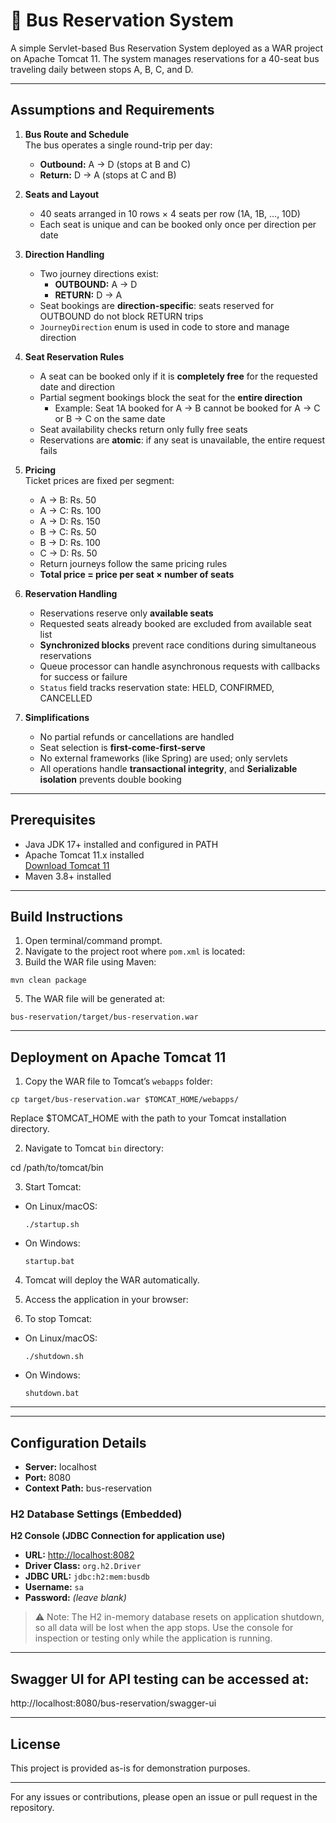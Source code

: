 # 🚌 Bus Reservation System

A simple Servlet-based Bus Reservation System deployed as a WAR project on Apache Tomcat 11. The system manages reservations for a 40-seat bus traveling daily between stops A, B, C, and D.

---

## Assumptions and Requirements

1. **Bus Route and Schedule**  
   The bus operates a single round-trip per day:
    - **Outbound:** A → D (stops at B and C)
    - **Return:** D → A (stops at C and B)

2. **Seats and Layout**
    - 40 seats arranged in 10 rows × 4 seats per row (1A, 1B, …, 10D)
    - Each seat is unique and can be booked only once per direction per date

3. **Direction Handling**
    - Two journey directions exist:
        - **OUTBOUND:** A → D
        - **RETURN:** D → A
    - Seat bookings are **direction-specific**: seats reserved for OUTBOUND do not block RETURN trips
    - `JourneyDirection` enum is used in code to store and manage direction

4. **Seat Reservation Rules**
    - A seat can be booked only if it is **completely free** for the requested date and direction
    - Partial segment bookings block the seat for the **entire direction**
        - Example: Seat 1A booked for A → B cannot be booked for A → C or B → C on the same date
    - Seat availability checks return only fully free seats
    - Reservations are **atomic**: if any seat is unavailable, the entire request fails

5. **Pricing**  
   Ticket prices are fixed per segment:
    - A → B: Rs. 50
    - A → C: Rs. 100
    - A → D: Rs. 150
    - B → C: Rs. 50
    - B → D: Rs. 100
    - C → D: Rs. 50
    - Return journeys follow the same pricing rules
    - **Total price = price per seat × number of seats**

6. **Reservation Handling**
    - Reservations reserve only **available seats**
    - Requested seats already booked are excluded from available seat list
    - **Synchronized blocks** prevent race conditions during simultaneous reservations
    - Queue processor can handle asynchronous requests with callbacks for success or failure
    - `Status` field tracks reservation state: HELD, CONFIRMED, CANCELLED

7. **Simplifications**
    - No partial refunds or cancellations are handled
    - Seat selection is **first-come-first-serve**
    - No external frameworks (like Spring) are used; only servlets
    - All operations handle **transactional integrity**, and **Serializable isolation** prevents double booking

---

## Prerequisites

- Java JDK 17+ installed and configured in PATH
- Apache Tomcat 11.x installed  
  [Download Tomcat 11](https://tomcat.apache.org/download-11.cgi)
- Maven 3.8+ installed

---

## Build Instructions

1. Open terminal/command prompt.
2. Navigate to the project root where `pom.xml` is located:
3. Build the WAR file using Maven:
```
mvn clean package  
```
5. The WAR file will be generated at:
```
bus-reservation/target/bus-reservation.war
```

---

## Deployment on Apache Tomcat 11

1. Copy the WAR file to Tomcat’s `webapps` folder:
```
cp target/bus-reservation.war $TOMCAT_HOME/webapps/
```
Replace $TOMCAT_HOME with the path to your Tomcat installation directory.

2. Navigate to Tomcat `bin` directory:

cd /path/to/tomcat/bin


3. Start Tomcat:
- On Linux/macOS:
  ```
  ./startup.sh
  ```
- On Windows:
  ```
  startup.bat
  ```

4. Tomcat will deploy the WAR automatically.

5. Access the application in your browser:


6. To stop Tomcat:
- On Linux/macOS:
  ```
  ./shutdown.sh
  ```
- On Windows:
  ```
  shutdown.bat
  ```

---


---

## Configuration Details

- **Server:** localhost
- **Port:** 8080
- **Context Path:** bus-reservation

### H2 Database Settings (Embedded)

**H2 Console (JDBC Connection for application use)**

- **URL:** [http://localhost:8082](http://localhost:8082)
- **Driver Class:** `org.h2.Driver`
- **JDBC URL:** `jdbc:h2:mem:busdb`
- **Username:** `sa`
- **Password:** *(leave blank)*

> ⚠️ Note: The H2 in-memory database resets on application shutdown, so all data will be lost when the app stops. Use the console for inspection or testing only while the application is running.

---

## Swagger UI for API testing can be accessed at:

http://localhost:8080/bus-reservation/swagger-ui


---

## License

This project is provided as-is for demonstration purposes.

---

For any issues or contributions, please open an issue or pull request in the repository.
